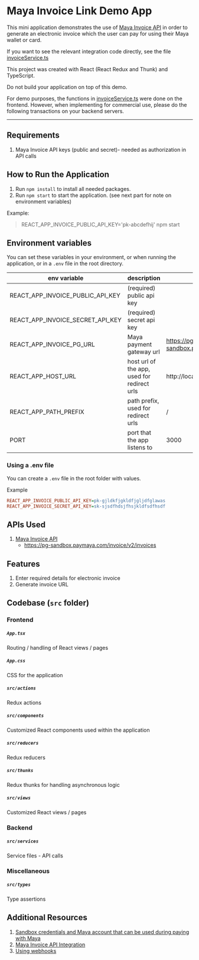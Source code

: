 # Maya Invoice Link Demo App

This mini application demonstrates the use of [Maya Invoice API](https://developers.maya.ph/docs/invoice-api-integration)
in order to generate an electronic invoice which the user can pay for using their Maya wallet or card.

If you want to see the relevant integration code directly, see the file [invoiceService.ts](src/services/invoiceService.ts)

This project was created with React (React Redux and Thunk) and TypeScript.

Do not build your application on top of this demo.

For demo purposes, the functions in [invoiceService.ts](src/services/invoiceService.ts) were done on the frontend. 
However, when implementing for commercial use, please do the following transactions
on your backend servers.

---

## Requirements
1. Maya Invoice API keys (public and secret)- needed as authorization in API calls

## How to Run the Application
1. Run `npm install` to install all needed packages.
2. Run `npm start` to start the application. (see next part for note on environment variables) 

Example: 
> REACT_APP_INVOICE_PUBLIC_API_KEY='pk-abcdefhij' npm start

## Environment variables
You can set these variables in your environment, or when running the application, or in a `.env` file in the root directory.

| env variable                      | description                                 | default               |
|-----------------------------------|---------------------------------------------|-----------------------|
| REACT_APP_INVOICE_PUBLIC_API_KEY | (required) public api key                   |                       |
| REACT_APP_INVOICE_SECRET_API_KEY | (required) secret api key    |                       |
| REACT_APP_INVOICE_PG_URL | Maya payment gateway url    | https://pg-sandbox.paymaya.com/invoice/v2 |
| REACT_APP_HOST_URL                | host url of the app, used for redirect urls | http://localhost:3000 |
| REACT_APP_PATH_PREFIX             | path prefix, used for redirect urls         | /                     |
| PORT                              | port that the app listens to                | 3000                  |

### Using a .env file
You can create a `.env` file in the root folder with values.

Example
```ini
REACT_APP_INVOICE_PUBLIC_API_KEY=pk-gjldkfjgkldfjgljdfglawas
REACT_APP_INVOICE_SECRET_API_KEY=sk-sjsdfhdsjfhsjkldfsdfhsdf
```


## APIs Used
1. [Maya Invoice API](https://developers.maya.ph/docs/invoice-api-integration) 
    - https://pg-sandbox.paymaya.com/invoice/v2/invoices

## Features
1. Enter required details for electronic invoice
2. Generate invoice URL

## Codebase (`src` folder)
### **Frontend**
##### `App.tsx`
Routing / handling of React views / pages
##### `App.css`
CSS for the application
##### `src/actions`
Redux actions
##### `src/components`
Customized React components used within the application
##### `src/reducers`
Redux reducers
##### `src/thunks`
Redux thunks for handling asynchronous logic
##### `src/views`
Customized React views / pages


### **Backend**
##### `src/services`
Service files - API calls

### **Miscellaneous**
##### `src/types`
Type assertions


## Additional Resources
1. [Sandbox credentials and Maya account that can be used during paying with Maya](https://developers.maya.ph/reference/sandbox-credentials-and-cards)
2. [Maya Invoice API Integration](https://developers.maya.ph/docs/invoice-api-integration)
3. [Using webhooks](https://developers.maya.ph/docs/receive-real-time-payment-information-using-webhooks)


